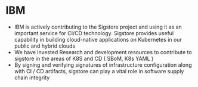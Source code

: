 # IBM

 - IBM is actively contributing to the Sigstore project and using it as an important service for  CI/CD technology. Sigstore provides useful capability in  building cloud-native applications on Kubernetes in our public and hybrid clouds
- We have invested Research  and development resources to contribute to sigstore in the areas of K8S and CD ( SBoM, K8s YAML )
-  By signing and verifying signatures of infrastructure configuration along with CI / CD artifacts, sigstore can play a vital role in software supply chain integrity
